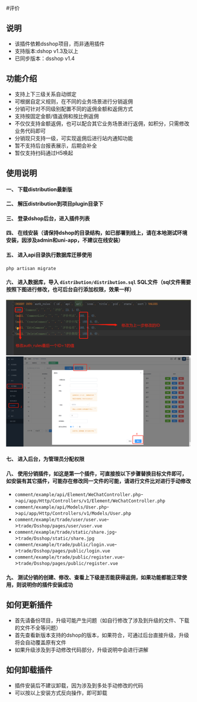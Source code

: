 #评价
## 说明
- 该插件依赖dsshop项目，而非通用插件
- 支持版本:dshop v1.3及以上
- 已同步版本：dsshop v1.4

## 功能介绍
- 支持上下三级关系自动绑定
- 可根据自定义规则，在不同的业务场景进行分销返佣
- 分销可针对不同级别配置不同的返佣金额和返佣方式
- 支持按固定金额/值返佣和按比例返佣
- 不仅仅支持金额返佣，也可以配合其它业务场景进行返佣，如积分，只需修改业务代码即可
- 分销现只支持一级，可实现返佣后进行站内通知功能
- 暂不支持后台报表展示，后期会补全
- 暂仅支持扫码通过H5唤起

## 使用说明
#### 一、 下载distribution最新版
#### 二、 解压distribution到项目plugin目录下
#### 三、 登录dshop后台，进入插件列表
#### 四、 在线安装（请保持dshop的目录结构，如已部署到线上，请在本地测试环境安装，因涉及admin和uni-app，不建议在线安装）
#### 五、 进入api目录执行数据库迁移使用

```
php artisan migrate
```
#### 六、 进入数据库，导入 `distribution/distribution.sql` SQL文件（sql文件需要按照下图进行修改，也可后台自行添加权限，效果一样）
![](/image/1.png)
![](/image/2.png)
#### 七、 进入后台，为管理员分配权限
#### 八、 使用分销插件，如这是第一个插件，可直接按以下步骤替换目标文件即可，如安装有其它插件，可能存在修改同一文件的可能，请进行文件比对进行手动修改
- `comment/example/api/Element/WeChatController.php`->`api/app/Http/Controllers/v1/Element/WeChatController.php`
- `comment/example/api/Models/User.php`->`api/app/Http/Controllers/v1/Models/User.php`
- `comment/example/trade/user/user.vue`->`trade/Dsshop/pages/user/user.vue`
- `comment/example/trade/static/share.jpg`->`trade/Dsshop/static/share.jpg`
- `comment/example/trade/public/login.vue`->`trade/Dsshop/pages/public/login.vue`
- `comment/example/trade/public/register.vue`->`trade/Dsshop/pages/public/register.vue`
#### 九、 测试分销的创建、修改、查看上下级是否能获得返佣，如果功能都能正常使用，则说明你的插件安装成功
## 如何更新插件
- 首先请备份项目，升级可能产生问题（如自行修改了涉及到升级的文件、下载的文件不全等问题）
- 首先查看新版本支持的dshop的版本，如果符合，可通过后台直接升级，升级将会自动覆盖原有文件
- 如果升级涉及到手动修改代码部分，升级说明中会进行讲解
## 如何卸载插件
- 插件安装后不建议卸载，因为涉及到多处手动修改的代码
- 可以按以上安装方式反向操作，即可卸载
